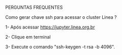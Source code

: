 PERGUNTAS FREQUENTES

Como gerar chave ssh para acessar o cluster Linea ?

1- Após acessar https://jupyter.linea.org.br

2- Clique em terminal

3- Execute o comando "ssh-keygen -t rsa -b 4096".